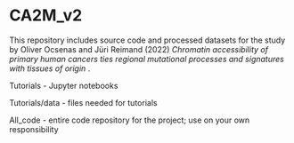 # CA2M_v2

This repository includes source code and processed datasets for the study by Oliver Ocsenas and Jüri Reimand (2022) _Chromatin accessibility of primary human cancers ties regional mutational processes and signatures with tissues of origin_ . 


Tutorials - Jupyter notebooks

Tutorials/data - files needed for tutorials

All_code - entire code repository for the project; use on your own responsibility

